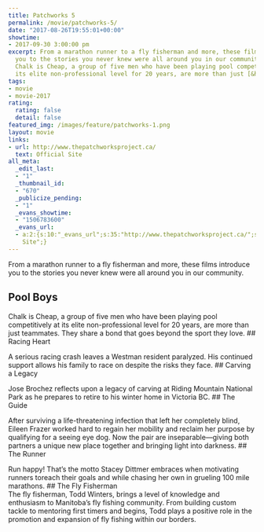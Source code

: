 ```yaml
---
title: Patchworks 5
permalink: /movie/patchworks-5/
date: "2017-08-26T19:55:01+00:00"
showtime:
- 2017-09-30 3:00:00 pm
excerpt: From a marathon runner to a fly fisherman and more, these films introduce
  you to the stories you never knew were all around you in our community. Pool Boys
  Chalk is Cheap, a group of five men who have been playing pool competitively at
  its elite non-professional level for 20 years, are more than just [&hellip;]
tags:
- movie
- movie-2017
rating:
  rating: false
  detail: false
featured_img: /images/feature/patchworks-1.png
layout: movie
links:
- url: http://www.thepatchworksproject.ca/
  text: Official Site
all_meta:
  _edit_last:
  - "1"
  _thumbnail_id:
  - "670"
  _publicize_pending:
  - "1"
  _evans_showtime:
  - "1506783600"
  _evans_url:
  - a:2:{s:10:"_evans_url";s:35:"http://www.thepatchworksproject.ca/";s:15:"_evans_url_name";s:13:"Official
    Site";}
---
```


From a marathon runner to a fly fisherman and more, these films introduce you to the stories you never knew were all around you in our community.

## Pool Boys

Chalk is Cheap, a group of five men who have been playing pool competitively at its elite non-professional level for 20 years, are more than just teammates. They share a bond that goes beyond the sport they love. ## Racing Heart

A serious racing crash leaves a Westman resident paralyzed. His continued support allows his family to race on despite the risks they face. ## Carving a Legacy

Jose Brochez reflects upon a legacy of carving at Riding Mountain National Park as he prepares to retire to his winter home in Victoria BC. ## The Guide

After surviving a life-threatening infection that left her completely blind, Eileen Frazer worked hard to regain her mobility and reclaim her purpose by qualifying for a seeing eye dog. Now the pair are inseparable—giving both partners a unique new place together and bringing light into darkness. ## The Runner

<div class="entry-content">Run happy! That’s the motto Stacey Dittmer embraces when motivating runners toreach their goals and while chasing her own in grueling 100 mile marathons. ## The Fly Fisherman

</div><div>The fly fisherman, Todd Winters, brings a level of knowledge and enthusiasm to Manitoba’s fly fishing community. From building custom tackle to mentoring first timers and begins, Todd plays a positive role in the promotion and expansion of fly fishing within our borders.</div>